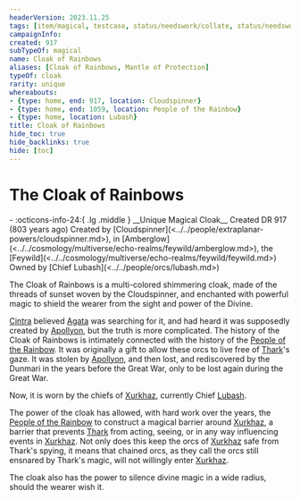 ```yaml
---
headerVersion: 2023.11.25
tags: [item/magical, testcase, status/needswork/collate, status/needswork/notes, status/needswork/wip]
campaignInfo:
created: 917
subTypeOf: magical
name: Cloak of Rainbows
aliases: [Cloak of Rainbows, Mantle of Protection]
typeOf: cloak
rarity: unique
whereabouts:
- {type: home, end: 917, location: Cloudspinner}
- {type: home, end: 1059, location: People of the Rainbow}
- {type: home, location: Lubash}
title: Cloak of Rainbows
hide_toc: true
hide_backlinks: true
hide: [toc]
---
```

# The Cloak of Rainbows
<div class="grid cards ext-narrow-margin ext-one-column" markdown>
- :octicons-info-24:{ .lg .middle } __Unique Magical Cloak__  
   Created DR 917 (803 years ago)  
   Created by [Cloudspinner](<../../people/extraplanar-powers/cloudspinner.md>), in [Amberglow](<../../cosmology/multiverse/echo-realms/feywild/amberglow.md>), the [Feywild](<../../cosmology/multiverse/echo-realms/feywild/feywild.md>)  
   Owned by [Chief Lubash](<../../people/orcs/lubash.md>)  
</div>




The Cloak of Rainbows is a multi-colored shimmering cloak, made of the threads of sunset woven by the Cloudspinner, and enchanted with powerful magic to shield the wearer from the sight and power of the Divine. 

[Cintra](<../../people/dunmari/cintra.md>) believed [Agata](<../../people/fey/agata.md>) was searching for it, and had heard it was supposedly created by [Apollyon](<../../people/historical-figures/drankorian-emperors/apollyon.md>), but the truth is more complicated. The history of the Cloak of Rainbows is intimately connected with the history of the [People of the Rainbow](<../../groups/orc-hordes/people-of-the-rainbow.md>). It was originally a gift to allow these orcs to live free of [Thark](<../../cosmology/gods/embodied-gods/thark.md>)'s gaze. It was stolen by [Apollyon](<../../people/historical-figures/drankorian-emperors/apollyon.md>), and then lost, and rediscovered by the Dunmari in the years before the Great War, only to be lost again during the Great War. 

Now, it is worn by the chiefs of [Xurkhaz](<../../gazetteer/istaros-watershed/xurkhaz/xurkhaz.md>), currently Chief [Lubash](<../../people/orcs/lubash.md>). 

The power of the cloak has allowed, with hard work over the years, the [People of the Rainbow](<../../groups/orc-hordes/people-of-the-rainbow.md>) to construct a magical barrier around [Xurkhaz](<../../gazetteer/istaros-watershed/xurkhaz/xurkhaz.md>), a barrier that prevents [Thark](<../../cosmology/gods/embodied-gods/thark.md>) from acting, seeing, or in any way influencing events in [Xurkhaz](<../../gazetteer/istaros-watershed/xurkhaz/xurkhaz.md>). Not only does this keep the orcs of [Xurkhaz](<../../gazetteer/istaros-watershed/xurkhaz/xurkhaz.md>) safe from Thark's spying, it means that chained orcs, as they call the orcs still ensnared by Thark's magic, will not willingly enter [Xurkhaz](<../../gazetteer/istaros-watershed/xurkhaz/xurkhaz.md>). 

The cloak also has the power to silence divine magic in a wide radius, should the wearer wish it. 







